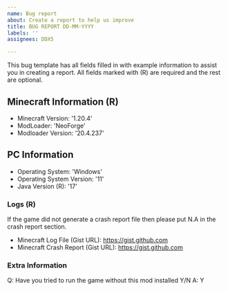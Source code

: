 ```yaml
---
name: Bug report
about: Create a report to help us improve
title: BUG REPORT DD-MM-YYYY
labels: ''
assignees: DDX5

---
```


This bug template has all fields filled in with example information to assist you in creating a report.
All fields marked with (R) are required and the rest are optional.

## **Minecraft Information** (R)

- Minecraft Version: '1.20.4'
- ModLoader: 'NeoForge'
- Modloader Version: '20.4.237'

## **PC Information**

- Operating System: 'Windows'
- Operating System Version: '11'
- Java Version (R): '17'

### **Logs** (R)

If the game did not generate a crash report file then please put N.A in the crash report section.

- Minecraft Log File (Gist URL): https://gist.github.com
- Minecraft Crash Report (Gist URL): https://gist.github.com

### **Extra Information**

Q: Have you tried to run the game without this mod installed Y/N
A: Y
